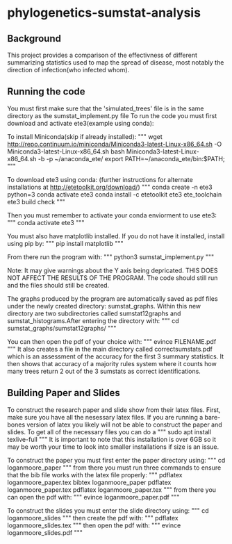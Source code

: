 # phylogenetics-sumstat-analysis

## Background

This project provides a comparison of the effectivness of different summarizing statistics used to map the spread of disease, most notably the direction of infection(who infected whom).


## Running the code
You must first make sure that the 'simulated_trees' file is in the same directory as the sumstat_implement.py file
To run the code you must first download and activate ete3(example using conda):


To install Miniconda(skip if already installed):
"""
wget http://repo.continuum.io/miniconda/Miniconda3-latest-Linux-x86_64.sh -O Miniconda3-latest-Linux-x86_64.sh
bash Miniconda3-latest-Linux-x86_64.sh -b -p ~/anaconda_ete/
export PATH=~/anaconda_ete/bin:$PATH;
"""

To download ete3 using conda:
(further instructions for alternate installations at http://etetoolkit.org/download/)
"""
conda create -n ete3 python=3
conda activate ete3
conda install -c etetoolkit ete3 ete_toolchain
ete3 build check
"""


Then you must remember to activate your conda enviorment to use ete3:
"""
conda activate ete3
"""

You must also have matplotlib installed. If you do not have it installed, install using pip by:
"""
pip install matplotlib
"""


From there run the program with:
"""
python3 sumstat_implement.py
"""

Note: It may give warnings about the Y axis being depricated. THIS DOES NOT AFFECT THE RESULTS OF THE PROGRAM. The code should still run and the files should still be created.

 The graphs produced by the program are automatically saved as pdf files under the newly created directory: sumstat_graphs. Within this new directory are two subdirectories called sumstat12graphs and sumstat_histograms.After entering the directory with:
"""
cd sumstat_graphs/sumstat12graphs/
"""

You can then open the pdf of your choice with:
"""
evince FILENAME.pdf
"""
It also creates a file in the main directory called correctsumstats.pdf which is an assessment of the accuracy for the first 3 summary statistics. It then shows that accuracy of a majority rules system where it counts how many trees return 2 out of the 3 sumstats as correct identifications.

## Building Paper and Slides
To construct the research paper and slide show from their latex files. First, make sure you have all the nesessary latex files. If you are running a bare-bones version of latex you likely will not be able to construct the paper and slides.
To get all of the necessary files you can do a
"""
sudo apt install texlive-full
"""
It is important to note that this installation is over 6GB so it may be worth your time to look into smaller installations if size is an issue.

To construct the paper you must first enter the paper directory using:
"""
cd loganmoore_paper
"""
from there you must run three commands to ensure that the bib file works with the latex file properly:
"""
pdflatex loganmoore_paper.tex
bibtex loganmoore_paper
pdflatex loganmoore_paper.tex
pdflatex loganmoore_paper.tex
"""
from there you can open the pdf with:
"""
evince loganmoore_paper.pdf
"""

To construct the slides you must enter the slide directory using:
"""
cd loganmoore_slides
"""
then create the pdf with:
"""
pdflatex loganmoore_slides.tex
"""
then open the pdf with:
"""
evince loganmoore_slides.pdf
"""